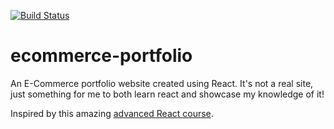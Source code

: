 [![Build Status](https://travis-ci.com/moltenice/ecommerce-portfolio.svg?branch=master)](https://travis-ci.com/moltenice/ecommerce-portfolio)

# ecommerce-portfolio
An E-Commerce portfolio website created using React. It's not a real site, just something for me to both learn react and showcase my knowledge of it!

Inspired by this amazing [advanced React course](https://www.udemy.com/complete-react-developer-zero-to-mastery/).

